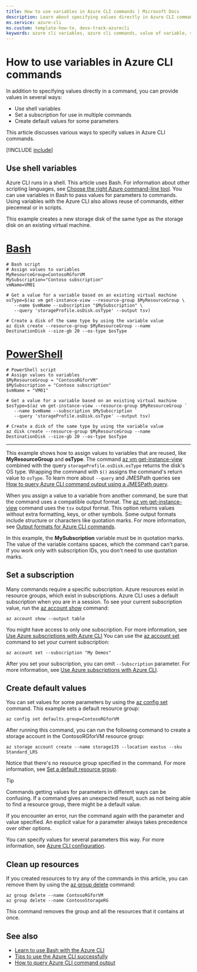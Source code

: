 ```yaml
---
title: How to use variables in Azure CLI commands | Microsoft Docs
description: Learn about specifying values directly in Azure CLI commands using shell variables, setting a subscription, creating default values, or using persistent values.
ms.service: azure-cli
ms.custom: template-how-to, devx-track-azurecli
keywords: azure cli variables, azure cli commands, value of variable, shell variables
---
```


# How to use variables in Azure CLI commands

In addition to specifying values directly in a command, you can provide values in several ways:

- Use shell variables
- Set a subscription for use in multiple commands
- Create default values for some parameters

This article discusses various ways to specify values in Azure CLI commands.

[!INCLUDE [include](~/articles/reusable-content/azure-cli/azure-cli-prepare-your-environment.md)]

## Use shell variables

Azure CLI runs in a shell. This article uses Bash. For information about other scripting languages,
see [Choose the right Azure command-line tool][01]. You can use variables in Bash to pass values for
parameters to commands. Using variables with the Azure CLI also allows reuse of commands, either
piecemeal or in scripts.

This example creates a new storage disk of the same type as the storage disk on an existing virtual machine.

# [Bash](#tab/bash)

```azurecli
# Bash script
# Assign values to variables
MyResourceGroup=ContosoRGforVM
MySubscription="Contoso subscription"
vmName=VM01

# Get a value for a variable based on an existing virtual machine
osType=$(az vm get-instance-view --resource-group $MyResourceGroup \
   --name $vmName --subscription "$MySubscription" \
   --query 'storageProfile.osDisk.osType' --output tsv)

# Create a disk of the same type by using the variable value
az disk create --resource-group $MyResourceGroup --name DestinationDisk --size-gb 20 --os-type $osType
```

# [PowerShell](#tab/powershell)

```azurecli
# PowerShell script
# Assign values to variables
$MyResourceGroup = "ContosoRGforVM"
$MySubscription = "Contoso subscription"
$vmName = "VM01"

# Get a value for a variable based on an existing virtual machine
$osType=$(az vm get-instance-view --resource-group $MyResourceGroup `
   --name $vmName --subscription $MySubscription `
   --query 'storageProfile.osDisk.osType' --output tsv)

# Create a disk of the same type by using the variable value
az disk create --resource-group $MyResourceGroup --name DestinationDisk --size-gb 20 --os-type $osType
```

---

This example shows how to assign values to variables that are reused, like **MyResourceGroup** and
**osType**. The command [az vm get-instance-view][11] combined with the query
`storageProfile.osDisk.osType` returns the disk's OS type. Wrapping the command with `$()` assigns
the command's return value to `osType`. To learn more about `--query` and JMESPath queries see
[How to query Azure CLI command output using a JMESPath query][05].

When you assign a value to a variable from another command, be sure that the command uses a
compatible output format. The [az vm get-instance-view][11] command uses the `tsv` output format.
This option returns values without extra formatting, keys, or other symbols. Some output formats
include structure or characters like quotation marks. For more information, see
[Output formats for Azure CLI commands][02].

In this example, the **MySubscription** variable must be in quotation marks. The value of the
variable contains spaces, which the command can't parse. If you work only with subscription IDs, you
don't need to use quotation marks.

## Set a subscription

Many commands require a specific subscription. Azure resources exist in resource groups, which exist
in subscriptions. Azure CLI uses a default subscription when you are in a session. To see your
current subscription value, run the [az account show][08] command:

```azurecli
az account show --output table
```

You might have access to only one subscription. For more information, see
[Use Azure subscriptions with Azure CLI][03] You can use the [az account set][07] command to set
your current subscription:

```azurecli
az account set --subscription "My Demos"
```

After you set your subscription, you can omit `--Subscription` parameter. For more information, see
[Use Azure subscriptions with Azure CLI][14].

## Create default values

You can set values for some parameters by using the [az config set][09] command. This example sets a
default resource group:

```azurecli
az config set defaults.group=ContosoRGforVM
```

After running this command, you can run the following command to create a storage account in the
ContosoRGforVM resource group:

```azurecli
az storage account create --name storage135 --location eastus --sku Standard_LRS
```

Notice that there's no resource group specified in the command. For more information, see
[Set a default resource group][13].

> [!TIP]
> Commands getting values for parameters in different ways can be confusing. If a command gives an
> unexpected result, such as not being able to find a resource group, there might be a default
> value.
>
> If you encounter an error, run the command again with the parameter and value specified. An
> explicit value for a parameter always takes precedence over other options.

You can specify values for several parameters this way. For more information, see
[Azure CLI configuration][12].

## Clean up resources

If you created resources to try any of the commands in this article, you can remove them by using
the [az group delete][10] command:

```azurecli
az group delete --name ContosoRGforVM
az group delete --name ContosoStorageRG
```

This command removes the group and all the resources that it contains at once.

## See also

- [Learn to use Bash with the Azure CLI][04]
- [Tips to use the Azure CLI successfully][06]
- [How to query Azure CLI command output][05]

<!-- link references -->

[01]: ./choose-the-right-azure-command-line-tool.md
[02]: ./format-output-azure-cli.md
[03]: ./manage-azure-subscriptions-azure-cli.md
[04]: ./use-azure-cli-successfully-bash.md
[05]: ./use-azure-cli-successfully-query.md
[06]: ./use-azure-cli-successfully-tips.md
[07]: /cli/azure/account#az_account_set
[08]: /cli/azure/account#az_account_show
[09]: /cli/azure/config#az_config_set
[10]: /cli/azure/group#az_group_delete
[11]: /cli/azure/vm#az_vm_get_instance_view
[12]: azure-cli-configuration.md
[13]: manage-azure-groups-azure-cli.md#set-a-default-resource-group
[14]: manage-azure-subscriptions-azure-cli.md
